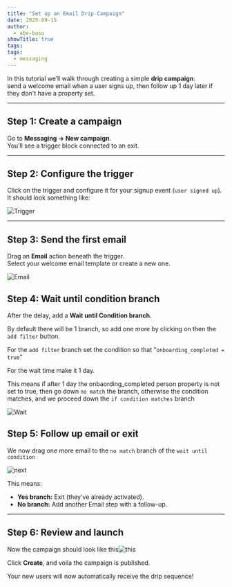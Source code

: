 ```yaml
---
title: "Set up an Email Drip Campaign"
date: 2025-09-15
author:
  - abe-basu
showTitle: true
tags:
tags:
  - messaging
---
```


In this tutorial we’ll walk through creating a simple **drip campaign**:  
send a welcome email when a user signs up, then follow up 1 day later if they don't have a property set.

---

## Step 1: Create a campaign

Go to **Messaging → New campaign**.  
You’ll see a trigger block connected to an exit.

---

## Step 2: Configure the trigger

Click on the trigger and configure it for your signup event (`user signed up`).  It should look something like:

![Trigger](https://res.cloudinary.com/dmukukwp6/image/upload/q_auto,f_auto/trigger_event_74ae2e44d9.png)

---

## Step 3: Send the first email

Drag an **Email** action beneath the trigger.  
Select your welcome email template or create a new one.

![Email](https://res.cloudinary.com/dmukukwp6/image/upload/q_auto,f_auto/onboarding_email_acb053e59d.png)


## Step 4: Wait until condition branch

After the delay, add a **Wait until Condition branch**.  

By default there will be 1 branch, so add one more by clicking on then the `add filter` button.

For the `add filter` branch set the condition so that "`onboarding_completed = true`"

For the wait time make it 1 day.

This means if after 1 day the onbaording_completed person property is not set to true, then go down `no match` the branch, otherwise the condition matches, and we proceed down the `if condition matches` branch

![Wait](https://res.cloudinary.com/dmukukwp6/image/upload/q_auto,f_auto/wait_until_cond_50ec1f7eea.png)

## Step 5: Follow up email or exit

We now drag one more email to the `no match` branch of the `wait until condition`

![next](https://res.cloudinary.com/dmukukwp6/image/upload/q_auto,f_auto/next_email_ebb71d38d8.png)

This means:

- **Yes branch:** Exit (they’ve already activated).
- **No branch:** Add another Email step with a follow-up.


---

## Step 6: Review and launch

Now the campaign should look like this![this](https://res.cloudinary.com/dmukukwp6/image/upload/q_auto,f_auto/complete_onboarding_workflow_09c6e2c6ad.png)

Click **Create**, and voila the campaign is published.

Your new users will now automatically receive the drip sequence!
